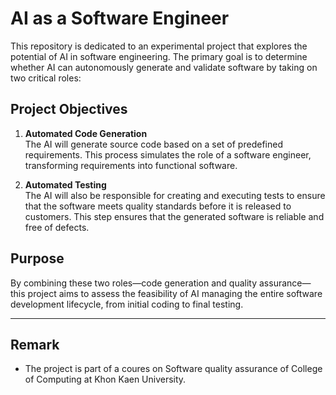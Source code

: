 # AI as a Software Engineer

This repository is dedicated to an experimental project that explores the potential of AI in software engineering. The primary goal is to determine whether AI can autonomously generate and validate software by taking on two critical roles:

## Project Objectives

1. **Automated Code Generation**  
   The AI will generate source code based on a set of predefined requirements. This process simulates the role of a software engineer, transforming requirements into functional software.

2. **Automated Testing**  
   The AI will also be responsible for creating and executing tests to ensure that the software meets quality standards before it is released to customers. This step ensures that the generated software is reliable and free of defects.

## Purpose

By combining these two roles—code generation and quality assurance—this project aims to assess the feasibility of AI managing the entire software development lifecycle, from initial coding to final testing.

---

## Remark

- The project is part of a coures on Software quality assurance of College of Computing at Khon Kaen University.